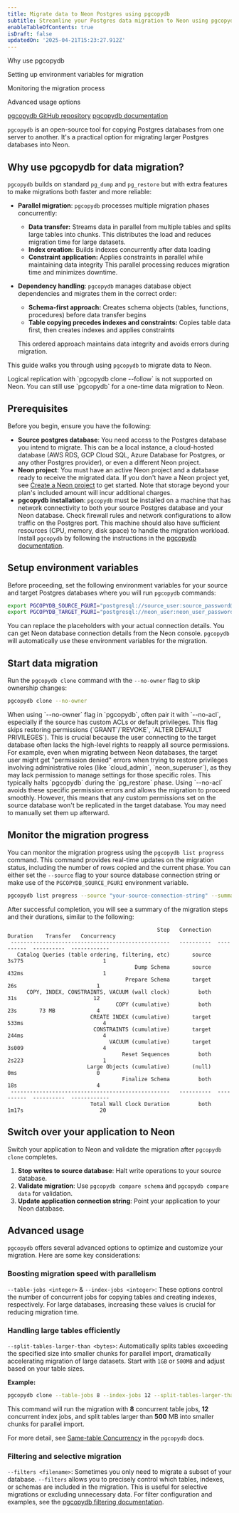 ```yaml
---
title: Migrate data to Neon Postgres using pgcopydb
subtitle: Streamline your Postgres data migration to Neon using pgcopydb
enableTableOfContents: true
isDraft: false
updatedOn: '2025-04-21T15:23:27.912Z'
---
```


<InfoBlock>
<DocsList title="What you will learn">
  <p>Why use pgcopydb</p>
  <p>Setting up environment variables for migration</p>
  <p>Monitoring the migration process</p>
  <p>Advanced usage options</p>
</DocsList>

<DocsList title="Repo" theme="repo">
  <a href="https://github.com/dimitri/pgcopydb">pgcopydb GitHub repository</a>
</DocsList>

<DocsList title="Related docs" theme="docs">
  <a href="https://pgcopydb.readthedocs.io/">pgcopydb documentation</a>
</DocsList>

</InfoBlock>

`pgcopydb` is an open-source tool for copying Postgres databases from one server to another. It's a practical option for migrating larger Postgres databases into Neon.

## Why use pgcopydb for data migration?

`pgcopydb` builds on standard `pg_dump` and `pg_restore` but with extra features to make migrations both faster and more reliable:

- **Parallel migration**: `pgcopydb` processes multiple migration phases concurrently:

  - **Data transfer:** Streams data in parallel from multiple tables and splits large tables into chunks. This distributes the load and reduces migration time for large datasets.
  - **Index creation:** Builds indexes concurrently after data loading
  - **Constraint application:** Applies constraints in parallel while maintaining data integrity
    This parallel processing reduces migration time and minimizes downtime.

- **Dependency handling**: `pgcopydb` manages database object dependencies and migrates them in the correct order:

  - **Schema-first approach:** Creates schema objects (tables, functions, procedures) before data transfer begins
  - **Table copying precedes indexes and constraints:** Copies table data first, then creates indexes and applies constraints

  This ordered approach maintains data integrity and avoids errors during migration.

This guide walks you through using `pgcopydb` to migrate data to Neon.

<Admonition type="note">
Logical replication with `pgcopydb clone --follow` is not supported on Neon. You can still use `pgcopydb` for a one-time data migration to Neon.
</Admonition>

## Prerequisites

Before you begin, ensure you have the following:

- **Source postgres database**: You need access to the Postgres database you intend to migrate. This can be a local instance, a cloud-hosted database (AWS RDS, GCP Cloud SQL, Azure Database for Postgres, or any other Postgres provider), or even a different Neon project.
- **Neon project**: You must have an active Neon project and a database ready to receive the migrated data. If you don't have a Neon project yet, see [Create a Neon project](/docs/manage/projects#create-a-project) to get started. Note that storage beyond your plan's included amount will incur additional charges.
- **pgcopydb installation**: `pgcopydb` must be installed on a machine that has network connectivity to both your source Postgres database and your Neon database. Check firewall rules and network configurations to allow traffic on the Postgres port. This machine should also have sufficient resources (CPU, memory, disk space) to handle the migration workload. Install `pgcopydb` by following the instructions in the [pgcopydb documentation](https://pgcopydb.readthedocs.io/en/latest/install.html).

<Steps>

## Setup environment variables

Before proceeding, set the following environment variables for your source and target Postgres databases where you will run `pgcopydb` commands:

```bash
export PGCOPYDB_SOURCE_PGURI="postgresql://source_user:source_password@source_host:source_port/source_db"
export PGCOPYDB_TARGET_PGURI="postgresql://neon_user:neon_user_password@xxxx.neon.tech/neondb?sslmode=require"
```

You can replace the placeholders with your actual connection details. You can get Neon database connection details from the Neon console. `pgcopydb` will automatically use these environment variables for the migration.

## Start data migration

Run the `pgcopydb clone` command with the `--no-owner` flag to skip ownership changes:

```bash
pgcopydb clone --no-owner
```

<Admonition type="tip">
When using `--no-owner` flag in `pgcopydb`, often pair it with `--no-acl`, especially if the source has custom ACLs or default privileges. This flag skips restoring permissions (`GRANT`/`REVOKE`, `ALTER DEFAULT PRIVILEGES`). This is crucial because the user connecting to the target database often lacks the high-level rights to reapply all source permissions. For example, even when migrating between Neon databases, the target user might get "permission denied" errors when trying to restore privileges involving administrative roles (like `cloud_admin`, `neon_superuser`), as they may lack permission to manage settings for those specific roles. This typically halts `pgcopydb` during the `pg_restore` phase. Using `--no-acl` avoids these specific permission errors and allows the migration to proceed smoothly. However, this means that any custom permissions set on the source database won't be replicated in the target database. You may need to manually set them up afterward.
</Admonition>

## Monitor the migration progress

You can monitor the migration progress using the `pgcopydb list progress` command. This command provides real-time updates on the migration status, including the number of rows copied and the current phase. You can either set the `--source` flag to your source database connection string or make use of the `PGCOPYDB_SOURCE_PGURI` environment variable.

```bash
pgcopydb list progress --source "your-source-connection-string" --summary
```

After successful completion, you will see a summary of the migration steps and their durations, similar to the following:

```text
                                               Step   Connection    Duration    Transfer   Concurrency
 --------------------------------------------------   ----------  ----------  ----------  ------------
   Catalog Queries (table ordering, filtering, etc)       source       3s775                         1
                                        Dump Schema       source       432ms                         1
                                     Prepare Schema       target         26s                         1
      COPY, INDEX, CONSTRAINTS, VACUUM (wall clock)         both         31s                        12
                                  COPY (cumulative)         both         23s       73 MB             4
                          CREATE INDEX (cumulative)       target       533ms                         4
                           CONSTRAINTS (cumulative)       target       244ms                         4
                                VACUUM (cumulative)       target       3s009                         4
                                    Reset Sequences         both       2s223                         1
                         Large Objects (cumulative)       (null)         0ms                         0
                                    Finalize Schema         both         18s                         4
 --------------------------------------------------   ----------  ----------  ----------  ------------
                          Total Wall Clock Duration         both       1m17s                        20
```

## Switch over your application to Neon

Switch your application to Neon and validate the migration after `pgcopydb clone` completes.

1.  **Stop writes to source database**: Halt write operations to your source database.
2.  **Validate migration**: Use `pgcopydb compare schema` and `pgcopydb compare data` for validation.
3.  **Update application connection string**: Point your application to your Neon database.

</Steps>

## Advanced usage

`pgcopydb` offers several advanced options to optimize and customize your migration. Here are some key considerations:

### Boosting migration speed with parallelism

`--table-jobs <integer>` & `--index-jobs <integer>`: These options control the number of concurrent jobs for copying tables and creating indexes, respectively. For large databases, increasing these values is crucial for reducing migration time.

### Handling large tables efficiently

`--split-tables-larger-than <bytes>`: Automatically splits tables exceeding the specified size into smaller chunks for parallel import, dramatically accelerating migration of large datasets. Start with `1GB` or `500MB` and adjust based on your table sizes.

**Example:**

```bash
pgcopydb clone --table-jobs 8 --index-jobs 12 --split-tables-larger-than 500MB
```

This command will run the migration with **8** concurrent table jobs, **12** concurrent index jobs, and split tables larger than **500** MB into smaller chunks for parallel import.

For more detail, see [Same-table Concurrency](https://pgcopydb.readthedocs.io/en/latest/concurrency.html#same-table-concurrency) in the `pgcopydb` docs.

### Filtering and selective migration

`--filters <filename>`: Sometimes you only need to migrate a subset of your database. `--filters` allows you to precisely control which tables, indexes, or schemas are included in the migration. This is useful for selective migrations or excluding unnecessary data. For filter configuration and examples, see the [pgcopydb filtering documentation](https://pgcopydb.readthedocs.io/en/latest/ref/pgcopydb_config.html#filtering).

<NeedHelp/>

